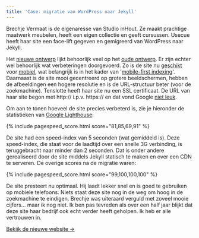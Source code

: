 ```yaml
---
title: 'Case: migratie van WordPress naar Jekyll'
---
```


Brechje Vermaat is de eigenaresse van Studio inHout. Ze maakt prachtige maatwerk meubelen, heeft een eigen collectie en geeft cursussen. Usecue heeft haar site een face-lift gegeven en gemigreerd van WordPress naar Jekyll.

Het [nieuwe ontwerp](/uploads/studioinhout.png) lijkt behoorlijk veel op het [oude ontwerp](/uploads/studioinhout2.png). Er zijn echter wel behoorlijk wat verbeteringen doorgevoerd. Zo is de site nu [geschikt](/uploads/studioinhout2_mobiel.png) voor [mobiel](/uploads/studioinhout_mobiel.png), wat belangrijk is in het kader van '[mobile-first indexing](https://developers.google.com/search/mobile-sites/mobile-first-indexing)'. Daarnaast is de site mooi gecentreerd op grotere beeldschermen, hebben de afbeeldingen een hogere resolutie en is de URL-structuur beter (voor de zoekmachine). Tenslotte heeft haar site nu een SSL certificaat. De URL van haar site begon met http:// i.p.v. https:// en dat vond Google [niet leuk](https://developers.google.com/web/tools/lighthouse/audits/https).

Om aan te tonen hoeveel de site precies verbeterd is, zie je hieronder de statistieken van [Google Lighthouse](https://web.dev):

{% include pagespeed_score.html score="81,85,69,91" %}

De site had een speed-index van 5 seconden (wat gemiddeld is). Deze speed-index, die staat voor de laadtijd over een snelle 3G verbinding, is teruggebracht naar minder dan 2 seconden. Dat is onder andere gerealiseerd door de site middels Jekyll statisch te maken en over een CDN te serveren. De overige scores na de migratie waren:

{% include pagespeed_score.html score="99,100,100,100" %}

De site presteert nu optimaal. Hij laadt lekker snel en is goed te gebruiken op mobiele telefoons. Niets staat deze site nog in de weg om hoog in de zoekmachine te eindigen. Brechje was uiteraard verguld met zoveel mooie cijfers... maar ik nog niet. Ik ben pas tevreden als over een half jaar blijkt dat deze site haar bedrijf ook echt verder heeft geholpen. Ik heb er alle vertrouwen in.

[Bekijk de nieuwe website &rarr;](/portfolio/studioinhout/)